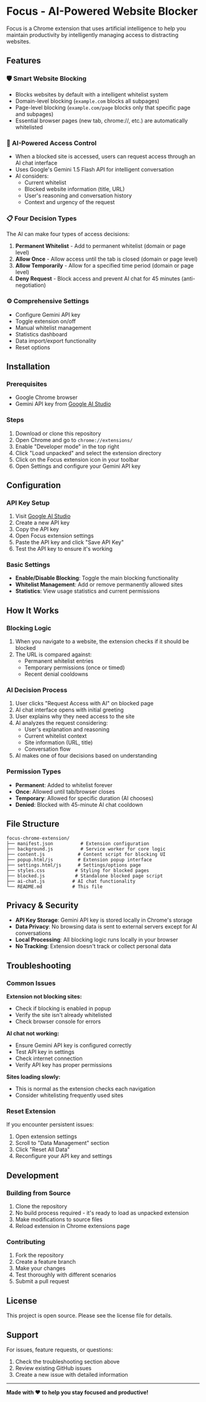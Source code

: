 # Focus - AI-Powered Website Blocker

Focus is a Chrome extension that uses artificial intelligence to help you maintain productivity by intelligently managing access to distracting websites.

## Features

### 🛡️ Smart Website Blocking
- Blocks websites by default with a intelligent whitelist system
- Domain-level blocking (`example.com` blocks all subpages)
- Page-level blocking (`example.com/page` blocks only that specific page and subpages)
- Essential browser pages (new tab, chrome://, etc.) are automatically whitelisted

### 🤖 AI-Powered Access Control
- When a blocked site is accessed, users can request access through an AI chat interface
- Uses Google's Gemini 1.5 Flash API for intelligent conversation
- AI considers:
  - Current whitelist
  - Blocked website information (title, URL)
  - User's reasoning and conversation history
  - Context and urgency of the request

### 📋 Four Decision Types
The AI can make four types of access decisions:

1. **Permanent Whitelist** - Add to permanent whitelist (domain or page level)
2. **Allow Once** - Allow access until the tab is closed (domain or page level)
3. **Allow Temporarily** - Allow for a specified time period (domain or page level)
4. **Deny Request** - Block access and prevent AI chat for 45 minutes (anti-negotiation)

### ⚙️ Comprehensive Settings
- Configure Gemini API key
- Toggle extension on/off
- Manual whitelist management
- Statistics dashboard
- Data import/export functionality
- Reset options

## Installation

### Prerequisites
- Google Chrome browser
- Gemini API key from [Google AI Studio](https://makersuite.google.com/app/apikey)

### Steps
1. Download or clone this repository
2. Open Chrome and go to `chrome://extensions/`
3. Enable "Developer mode" in the top right
4. Click "Load unpacked" and select the extension directory
5. Click on the Focus extension icon in your toolbar
6. Open Settings and configure your Gemini API key

## Configuration

### API Key Setup
1. Visit [Google AI Studio](https://makersuite.google.com/app/apikey)
2. Create a new API key
3. Copy the API key
4. Open Focus extension settings
5. Paste the API key and click "Save API Key"
6. Test the API key to ensure it's working

### Basic Settings
- **Enable/Disable Blocking**: Toggle the main blocking functionality
- **Whitelist Management**: Add or remove permanently allowed sites
- **Statistics**: View usage statistics and current permissions

## How It Works

### Blocking Logic
1. When you navigate to a website, the extension checks if it should be blocked
2. The URL is compared against:
   - Permanent whitelist entries
   - Temporary permissions (once or timed)
   - Recent denial cooldowns

### AI Decision Process
1. User clicks "Request Access with AI" on blocked page
2. AI chat interface opens with initial greeting
3. User explains why they need access to the site
4. AI analyzes the request considering:
   - User's explanation and reasoning
   - Current whitelist context
   - Site information (URL, title)
   - Conversation flow
5. AI makes one of four decisions based on understanding

### Permission Types
- **Permanent**: Added to whitelist forever
- **Once**: Allowed until tab/browser closes
- **Temporary**: Allowed for specific duration (AI chooses)
- **Denied**: Blocked with 45-minute AI chat cooldown

## File Structure

```
focus-chrome-extension/
├── manifest.json          # Extension configuration
├── background.js          # Service worker for core logic
├── content.js            # Content script for blocking UI
├── popup.html/js         # Extension popup interface
├── settings.html/js      # Settings/options page
├── styles.css           # Styling for blocked pages
├── blocked.js           # Standalone blocked page script
├── ai-chat.js          # AI chat functionality
└── README.md           # This file
```

## Privacy & Security

- **API Key Storage**: Gemini API key is stored locally in Chrome's storage
- **Data Privacy**: No browsing data is sent to external servers except for AI conversations
- **Local Processing**: All blocking logic runs locally in your browser
- **No Tracking**: Extension doesn't track or collect personal data

## Troubleshooting

### Common Issues

**Extension not blocking sites:**
- Check if blocking is enabled in popup
- Verify the site isn't already whitelisted
- Check browser console for errors

**AI chat not working:**
- Ensure Gemini API key is configured correctly
- Test API key in settings
- Check internet connection
- Verify API key has proper permissions

**Sites loading slowly:**
- This is normal as the extension checks each navigation
- Consider whitelisting frequently used sites

### Reset Extension
If you encounter persistent issues:
1. Open extension settings
2. Scroll to "Data Management" section
3. Click "Reset All Data"
4. Reconfigure your API key and settings

## Development

### Building from Source
1. Clone the repository
2. No build process required - it's ready to load as unpacked extension
3. Make modifications to source files
4. Reload extension in Chrome extensions page

### Contributing
1. Fork the repository
2. Create a feature branch
3. Make your changes
4. Test thoroughly with different scenarios
5. Submit a pull request

## License

This project is open source. Please see the license file for details.

## Support

For issues, feature requests, or questions:
1. Check the troubleshooting section above
2. Review existing GitHub issues
3. Create a new issue with detailed information

---

**Made with ❤️ to help you stay focused and productive!**